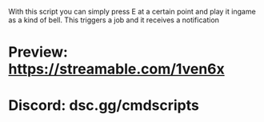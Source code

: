 With this script you can simply press E at a certain point and play it ingame as a kind of bell.
This triggers a job and it receives a notification



# Preview: https://streamable.com/1ven6x
# Discord: dsc.gg/cmdscripts
